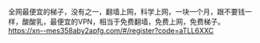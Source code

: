 全网最便宜的梯子，没有之一，翻墙上网，科学上网，一块一个月，跟不要钱一样，酸酸乳，最便宜的VPN，相当于免费翻墙，免费上网，免费梯子。
https://xn--mes358aby2apfg.com/#/register?code=aTLL6XXC
